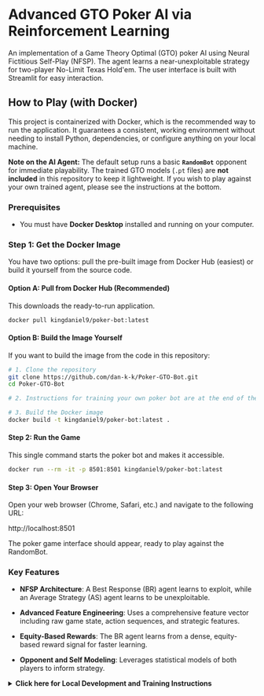 # Advanced GTO Poker AI via Reinforcement Learning

An implementation of a Game Theory Optimal (GTO) poker AI using Neural Fictitious Self-Play (NFSP). The agent learns a near-unexploitable strategy for two-player No-Limit Texas Hold'em. The user interface is built with Streamlit for easy interaction.

## How to Play (with Docker)

This project is containerized with Docker, which is the recommended way to run the application. It guarantees a consistent, working environment without needing to install Python, dependencies, or configure anything on your local machine.

**Note on the AI Agent:** The default setup runs a basic **`RandomBot`** opponent for immediate playability. The trained GTO models (`.pt` files) are **not included** in this repository to keep it lightweight. If you wish to play against your own trained agent, please see the instructions at the bottom.

### Prerequisites
- You must have **Docker Desktop** installed and running on your computer.

### Step 1: Get the Docker Image
You have two options: pull the pre-built image from Docker Hub (easiest) or build it yourself from the source code.

#### Option A: Pull from Docker Hub (Recommended)
This downloads the ready-to-run application.

```bash
docker pull kingdaniel9/poker-bot:latest
```

#### Option B: Build the Image Yourself

If you want to build the image from the code in this repository:

```bash
# 1. Clone the repository
git clone https://github.com/dan-k-k/Poker-GTO-Bot.git
cd Poker-GTO-Bot

# 2. Instructions for training your own poker bot are at the end of the README.

# 3. Build the Docker image
docker build -t kingdaniel9/poker-bot:latest .
```

#### Step 2: Run the Game

This single command starts the poker bot and makes it accessible.

```bash
docker run --rm -it -p 8501:8501 kingdaniel9/poker-bot:latest
```

#### Step 3: Open Your Browser

Open your web browser (Chrome, Safari, etc.) and navigate to the following URL:

http://localhost:8501

The poker game interface should appear, ready to play against the RandomBot.

### Key Features
- **NFSP Architecture**: A Best Response (BR) agent learns to exploit, while an Average Strategy (AS) agent learns to be unexploitable.

- **Advanced Feature Engineering**: Uses a comprehensive feature vector including raw game state, action sequences, and strategic features.

- **Equity-Based Rewards**: The BR agent learns from a dense, equity-based reward signal for faster learning.

- **Opponent and Self Modeling**: Leverages statistical models of both players to inform strategy.

<details>
<summary><b>Click here for Local Development and Training Instructions</b></summary>

#### Local Installation

This is for developers who want to modify the code or run the training scripts directly.

```bash
# 1. Clone the repository
git clone https://github.com/dan-k-k/Poker-GTO-Bot.git
cd Poker-GTO-Bot

# 2. Create and activate a Python virtual environment
python3 -m venv .venv
source .venv/bin/activate

# 3. Install the required packages
pip install -r requirements.txt

# 4. Install the application in editable mode
pip install -e .
```

#### Training Workflow

Training follows a curriculum to ensure stable convergence.

#### 1. Bootstrap Agent & Generate Initial Data

Run the main training for ~100 episodes. This uses a heuristic to teach the agent basics and create the first dataset for the range predictor.

```bash
python -m app.trainingL1.train_L1
# Note: You can pause training at any time with Ctrl + C and resume with the same command.
```
#### 2. Train Initial Range Predictor

Use the data from Step 1 to train the first version of the RangeNetwork.

```bash
python -m app.range_predictor.train_range_predictor
```
#### 3. Iterative Refinement

Now, alternate between running the main agent training (which will automatically load and use the range model) and re-training the range predictor with the new, higher-quality data.

```bash
# Run for another 200-300 episodes to generate better data
python -m app.trainingL1.train_L1

# Re-train the range predictor with the new data
python -m app.range_predictor.train_range_predictor

# Repeat this cycle
```
</details>